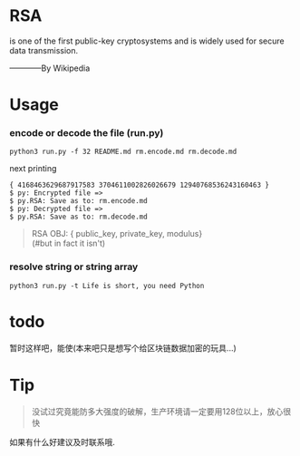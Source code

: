 # RSA
is one of the first public-key cryptosystems and is widely used for secure data transmission.

————By Wikipedia

# Usage
### encode or decode the file (run.py)
```
python3 run.py -f 32 README.md rm.encode.md rm.decode.md
```
next printing
```
{ 4168463629687917583 3704611002826026679 12940768536243160463 }
$ py: Encrypted file =>
$ py.RSA: Save as to: rm.encode.md
$ py: Decrypted file =>
$ py.RSA: Save as to: rm.decode.md
```
> RSA OBJ: { public_key, private_key, modulus}
> <br>(#but in fact it isn't)
### resolve string or string array
```
python3 run.py -t Life is short, you need Python
```

# todo
暂时这样吧，能使(本来吧只是想写个给区块链数据加密的玩具...)

# Tip
> 没试过究竟能防多大强度的破解，生产环境请一定要用128位以上，放心很快

如果有什么好建议及时联系哦.
